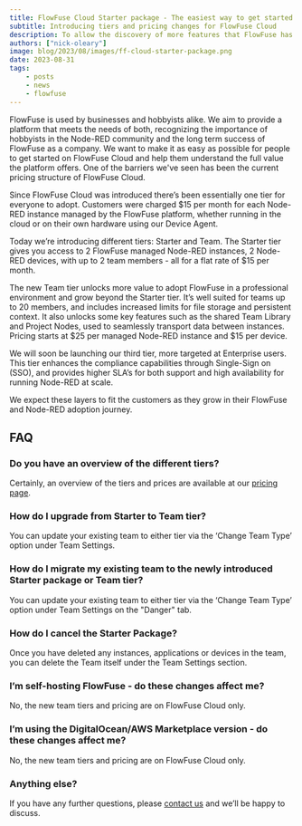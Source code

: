 ```yaml
---
title: FlowFuse Cloud Starter package - The easiest way to get started with Node-RED
subtitle: Introducing tiers and pricing changes for FlowFuse Cloud
description: To allow the discovery of more features that FlowFuse has to offer FlowFuse is introducing a Starter package
authors: ["nick-oleary"]
image: blog/2023/08/images/ff-cloud-starter-package.png
date: 2023-08-31
tags:
    - posts
    - news
    - flowfuse
---
```


FlowFuse is used by businesses and hobbyists alike. We aim to provide a platform that meets the needs of both, recognizing the importance of hobbyists in the Node-RED community and the long term success of FlowFuse as a company. We want to make it as easy as possible for people to get started on FlowFuse Cloud and help them understand the full value the platform offers. One of the barriers we've seen has been the current pricing structure of FlowFuse Cloud.

<!--more-->

Since FlowFuse Cloud was introduced there’s been essentially one tier for everyone to adopt. Customers were charged $15 per month for each Node-RED instance managed by the FlowFuse platform, whether running in the cloud or on their own hardware using our Device Agent.

Today we’re introducing different tiers: Starter and Team. The Starter tier gives you access to 2 FlowFuse managed Node-RED instances, 2 Node-RED devices, with up to 2 team members - all for a flat rate of $15 per month.

The new Team tier unlocks more value to adopt FlowFuse in a professional environment and grow beyond the Starter tier. It’s well suited for teams up to 20 members, and includes increased limits for file storage and persistent context. It also unlocks some key features such as the shared Team Library and Project Nodes, used to seamlessly transport data between instances. Pricing starts at $25 per managed Node-RED instance and $15 per device.

We will soon be launching our third tier, more targeted at Enterprise users. This tier enhances the compliance capabilities through Single-Sign on (SSO), and provides higher SLA’s for both support and high availability for running Node-RED at scale.

We expect these layers to fit the customers as they grow in their FlowFuse and Node-RED adoption journey.

## FAQ

### Do you have an overview of the different tiers?

Certainly, an overview of the tiers and prices are available at our [pricing page](/pricing).

### How do I upgrade from Starter to Team tier?

You can update your existing team to either tier via the ‘Change Team Type’ option under Team Settings.

### How do I migrate my existing team to the newly introduced Starter package or Team tier?

You can update your existing team to either tier via the ‘Change Team Type’ option under Team Settings on the "Danger" tab.

### How do I cancel the Starter Package?

Once you have deleted any instances, applications or devices in the team, you can delete the Team itself under the Team Settings section.

### I’m self-hosting FlowFuse - do these changes affect me?

No, the new team tiers and pricing are on FlowFuse Cloud only.

### I’m using the DigitalOcean/AWS Marketplace version - do these changes affect me?

No, the new team tiers and pricing are on FlowFuse Cloud only.

### Anything else?

If you have any further questions, please [contact us](/contact-us/) and we’ll be happy to discuss.
